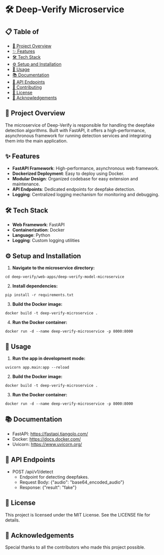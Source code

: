 # 🛠️ Deep-Verify Microservice

## 📋 Table of 

- [📖 Project Overview](#-project-overview)
- [✨ Features](#-features)
- [🛠️ Tech Stack](#️-tech-stack)
- [⚙️ Setup and Installation](#-setup-and-installation)
- [🚀 Usage](#-usage)
- [📚 Documentation](#-documentation)
- [🔧 API Endpoints](#-api-endpoints)
- [🤝 Contributing](#-contributing)
- [📜 License](#-license)
- [🙏 Acknowledgements](#-acknowledgements)

## 📖 Project Overview

The microservice of Deep-Verify is responsible for handling the deepfake detection algorithms. Built with FastAPI, it offers a high-performance, asynchronous framework for running detection services and integrating them into the main application.

## ✨ Features

- **FastAPI Framework**: High-performance, asynchronous web framework.
- **Dockerized Deployment**: Easy to deploy using Docker.
- **Modular Design**: Organized codebase for easy extension and maintenance.
- **API Endpoints**: Dedicated endpoints for deepfake detection.
- **Logging**: Centralized logging mechanism for monitoring and debugging.

## 🛠️ Tech Stack

- **Web Framework**: FastAPI
- **Containerization**: Docker
- **Language**: Python
- **Logging**: Custom logging utilities


## ⚙️ Setup and Installation

1. **Navigate to the microservice directory:**

```
cd deep-verify/web-apps/deep-verify-model-microservice
```

2. **Install dependencies:**

```
pip install -r requirements.txt
```

3. **Build the Docker image:**

```
docker build -t deep-verify-microservice .
```

4. **Run the Docker container:**

```
docker run -d --name deep-verify-microservice -p 8000:8000
```

## 🚀 Usage

1. **Run the app in development mode:**

```
uvicorn app.main:app --reload
```

2. **Build the Docker image:**

```
docker build -t deep-verify-microservice .
```

3. **Run the Docker container:**

```
docker run -d --name deep-verify-microservice -p 8000:8000
```

## 📚 Documentation

- FastAPI: <https://fastapi.tiangolo.com/>
- Docker: <https://docs.docker.com/>
- Uvicorn: <https://www.uvicorn.org/>

## 🔧 API Endpoints

- POST /api/v1/detect
    - Endpoint for detecting deepfakes.
    - Request Body: {"audio": "base64_encoded_audio"}
    - Response: {"result": "fake"}


## 📜 License

This project is licensed under the MIT License. See the LICENSE file for details.

## 🙏 Acknowledgements

Special thanks to all the contributors who made this project possible.
